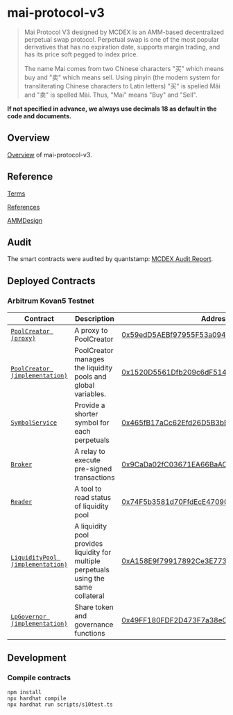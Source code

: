 # mai-protocol-v3

> Mai Protocol V3 designed by MCDEX is an AMM-based decentralized perpetual swap protocol. Perpetual swap is one of the most popular derivatives that has no expiration date, supports margin trading, and has its price soft pegged to index price.
>
> The name Mai comes from two Chinese characters "买" which means buy and "卖" which means sell. Using pinyin (the modern system for transliterating Chinese characters to Latin letters) "买" is spelled Mǎi and "卖" is spelled Mài. Thus, "Mai" means "Buy" and "Sell".

**If not specified in advance, we always use decimals 18 as default in the code and documents.**

## Overview
[Overview](./contracts/Readme.md) of mai-protocol-v3.

## Reference
[Terms](./docs/term.md)

[References](https://mcdex.io/references/)

[AMMDesign](https://mcdexio.github.io/documents/en/Shared-Liquidity-AMM-of-MAI-PROTOCOL-v3.pdf)

## Audit

The smart contracts were audited by quantstamp: [MCDEX Audit Report](https://certificate.quantstamp.com/full/mcdex).

## Deployed Contracts

### Arbitrum Kovan5 Testnet

|Contract|Description|Address|
|---|---|---|
|[`PoolCreator (proxy)`](https://github.com/OpenZeppelin/openzeppelin-contracts/blob/v3.4.0/contracts/proxy/TransparentUpgradeableProxy.sol) |A proxy to PoolCreator |[0x59edD5AEBf97955F53a094B49221E63F544ddA5a](https://explorer5.arbitrum.io/#/address/0x59edD5AEBf97955F53a094B49221E63F544ddA5a)|
|[`PoolCreator (implementation)`](contracts/factory/PoolCreator.sol) |PoolCreator manages the liquidity pools and global variables. |[0x1520D5561Dfb209c6dF5149CB6146f6B18d7ad2a](https://explorer5.arbitrum.io/#/address/0x1520D5561Dfb209c6dF5149CB6146f6B18d7ad2a)|
|[`SymbolService`](contracts/symbolService/SymbolService.sol) |Provide a shorter symbol for each perpetuals |[0x465fB17aCc62Efd26D5B3bE9B3FFC984Cebd03d1](https://explorer5.arbitrum.io/#/address/0x465fB17aCc62Efd26D5B3bE9B3FFC984Cebd03d1)|
|[`Broker`](contracts/broker/Broker.sol) |A relay to execute pre-signed transactions |[0x9CaDa02fC03671EA66BaAC7929Cb769214621947](https://explorer5.arbitrum.io/#/address/0x9CaDa02fC03671EA66BaAC7929Cb769214621947)|
|[`Reader`](contracts/reader/Reader.sol) |A tool to read status of liquidity pool |[0x74F5b3581d70FfdEcE47090E568a8743f9659787](https://explorer5.arbitrum.io/#/address/0x74F5b3581d70FfdEcE47090E568a8743f9659787)|
|[`LiquidityPool (implementation)`](contracts/LiquidityPool.sol) |A liquidity pool provides liquidity for multiple perpetuals using the same collateral |[0xA158E9f79917892Ce3E7735B3B946a5e06157409](https://explorer5.arbitrum.io/#/address/0xA158E9f79917892Ce3E7735B3B946a5e06157409)|
|[`LpGovernor (implementation)`](contracts/LiquidityPool.sol) |Share token and governance functions |[0x49FF180FDF2D473F7a38eC53741d7631147DDDa3](https://explorer5.arbitrum.io/#/address/0x49FF180FDF2D473F7a38eC53741d7631147DDDa3)|

## Development
### Compile contracts
```
npm install
npx hardhat compile
npx hardhat run scripts/s10test.ts
```
